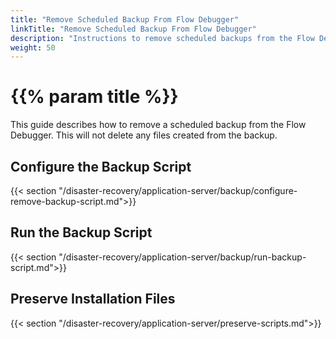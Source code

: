 ```yaml
---
title: "Remove Scheduled Backup From Flow Debugger"
linkTitle: "Remove Scheduled Backup From Flow Debugger"
description: "Instructions to remove scheduled backups from the Flow Debugger."
weight: 50
---
```


# {{% param title %}}

This guide describes how to remove a scheduled backup from the Flow Debugger. This will not delete any files created from the backup.

## Configure the Backup Script

{{< section "/disaster-recovery/application-server/backup/configure-remove-backup-script.md">}}

## Run the Backup Script

{{< section "/disaster-recovery/application-server/backup/run-backup-script.md">}}

## Preserve Installation Files

{{< section "/disaster-recovery/application-server/preserve-scripts.md">}}
